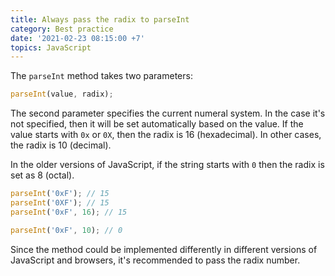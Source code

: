 ```yaml
---
title: Always pass the radix to parseInt
category: Best practice
date: '2021-02-23 08:15:00 +7'
topics: JavaScript
---
```


The `parseInt` method takes two parameters:

```js
parseInt(value, radix);
```

The second parameter specifies the current numeral system. In the case it's not specified, then it will be set automatically based on the value.
If the value starts with `0x` or `0X`, then the radix is 16 (hexadecimal). In other cases, the radix is 10 (decimal).

In the older versions of JavaScript, if the string starts with `0` then the radix is set as 8 (octal).

```js
parseInt('0xF'); // 15
parseInt('0XF'); // 15
parseInt('0xF', 16); // 15

parseInt('0xF', 10); // 0
```

Since the method could be implemented differently in different versions of JavaScript and browsers, it's recommended to pass the radix number.
